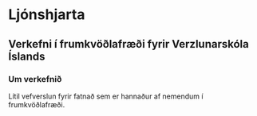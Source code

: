 # Ljónshjarta
## Verkefni í frumkvöðlafræði fyrir Verzlunarskóla Íslands

### Um verkefnið
Lítil vefverslun fyrir fatnað sem er hannaður af nemendum í frumkvöðlafræði.

